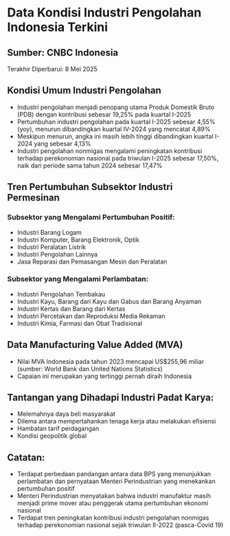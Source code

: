 # Data Kondisi Industri Pengolahan Indonesia Terkini

## Sumber: CNBC Indonesia
Terakhir Diperbarui: 8 Mei 2025

## Kondisi Umum Industri Pengolahan

- Industri pengolahan menjadi penopang utama Produk Domestik Bruto (PDB) dengan kontribusi sebesar 19,25% pada kuartal I-2025
- Pertumbuhan industri pengolahan pada kuartal I-2025 sebesar 4,55% (yoy), menurun dibandingkan kuartal IV-2024 yang mencatat 4,89%
- Meskipun menurun, angka ini masih lebih tinggi dibandingkan kuartal I-2024 yang sebesar 4,13%
- Industri pengolahan nonmigas mengalami peningkatan kontribusi terhadap perekonomian nasional pada triwulan I-2025 sebesar 17,50%, naik dari periode sama tahun 2024 sebesar 17,47%

## Tren Pertumbuhan Subsektor Industri Permesinan

### Subsektor yang Mengalami Pertumbuhan Positif:
- Industri Barang Logam
- Industri Komputer, Barang Elektronik, Optik
- Industri Peralatan Listrik
- Industri Pengolahan Lainnya
- Jasa Reparasi dan Pemasangan Mesin dan Peralatan

### Subsektor yang Mengalami Perlambatan:
- Industri Pengolahan Tembakau
- Industri Kayu, Barang dari Kayu dan Gabus dan Barang Anyaman
- Industri Kertas dan Barang dari Kertas
- Industri Percetakan dan Reproduksi Media Rekaman
- Industri Kimia, Farmasi dan Obat Tradisional

## Data Manufacturing Value Added (MVA)
- Nilai MVA Indonesia pada tahun 2023 mencapai US$255,96 miliar (sumber: World Bank dan United Nations Statistics)
- Capaian ini merupakan yang tertinggi pernah diraih Indonesia

## Tantangan yang Dihadapi Industri Padat Karya:
- Melemahnya daya beli masyarakat
- Dilema antara mempertahankan tenaga kerja atau melakukan efisiensi
- Hambatan tarif perdagangan
- Kondisi geopolitik global

## Catatan:
- Terdapat perbedaan pandangan antara data BPS yang menunjukkan perlambatan dan pernyataan Menteri Perindustrian yang menekankan pertumbuhan positif
- Menteri Perindustrian menyatakan bahwa industri manufaktur masih menjadi prime mover atau penggerak utama pertumbuhan ekonomi nasional
- Terdapat tren peningkatan kontribusi industri pengolahan nonmigas terhadap perekonomian nasional sejak triwulan II-2022 (pasca-Covid 19)
